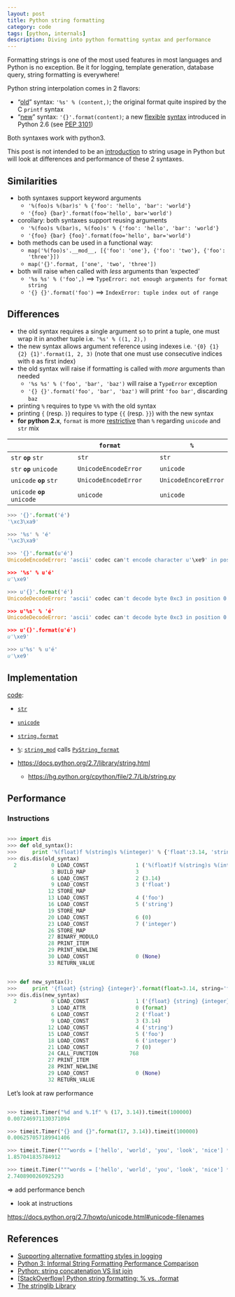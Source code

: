 ```yaml
---
layout: post
title: Python string formatting
category: code
tags: [python, internals]
description: Diving into python formatting syntax and performance
---
```


Formatting strings is one of the most used features in most languages and Python is no exception. Be
it for logging, template generation, database query, string formatting is everywhere!


Python string interpolation comes in 2 flavors:

* “[old](https://docs.python.org/2.7/library/stdtypes.html#string-formatting-operations)” syntax: `'%s' % (content,)`; the original format quite inspired by the C `printf` syntax
* “[new](https://docs.python.org/2.7/library/string.html#format-string-syntax)” syntax: `'{}'.format(content)`; a new [flexible](https://mkaz.com/2012/10/10/python-string-format/) [syntax](http://pyformat.info/) introduced in Python 2.6 (see [PEP 3101](https://www.python.org/dev/peps/pep-3101))

Both syntaxes work with python3.

This post is not intended to be an [introduction](https://developers.google.com/edu/python/strings) to string usage in Python but will look at differences and performance of these 2 syntaxes.

## Similarities

* both syntaxes support keyword arguments
    * `'%(foo)s %(bar)s' % {'foo': 'hello', 'bar': 'world'}`
    * `'{foo} {bar}'.format(foo='hello', bar='world')`
* corollary: both syntaxes support reusing arguments
    * `'%(foo)s %(bar)s, %(foo)s' % {'foo': 'hello', 'bar': 'world'}`
    * `'{foo} {bar} {foo}'.format(foo='hello', bar='world')`
* both methods can be used in a functional way:
    * `map('%(foo)s'.__mod__, [{'foo': 'one'}, {'foo': 'two'}, {'foo': 'three'}])`
    * `map('{}'.format, ['one', 'two', 'three'])`
* both will raise when called with *less* arguments than ‘expected’
    * `'%s %s' % ('foo',)` ⟹   `TypeError: not enough arguments for format string`
    * `'{} {}'.format('foo')` ⟹   `IndexError: tuple index out of range`

## Differences

* the old syntax requires a single argument so to print a tuple, one must wrap it in another tuple
  i.e. `'%s' % ((1, 2),)`
* the new syntax allows argument reference using indexes i.e. `'{0} {1} {2} {1}'.format(1, 2, 3)`
  (note that one must use consecutive indices with `0` as first index)
* the old syntax will raise if formatting is called with *more* arguments than needed
    * `'%s %s' % ('foo', 'bar', 'baz')` will raise a `TypeError` exception
    * `'{} {}'.format('foo', 'bar', 'baz')` will print `'foo bar'`, discarding `baz`
* printing `%` requires to type `%%` with the old syntax
* printing `{` (resp. `}`) requires to type `{​{` (resp. `}​}`) with the new syntax
* **for python 2.x**, `format` is more [restrictive](http://stackoverflow.com/a/12252460/626278) than `%` regarding `unicode` and `str` mix

|                               |   | `format`               |   | `%`                  |
|-------------------------------|---|------------------------|---|----------------------|
| `str` **`op`** `str`          |   | `str`                  |   | `str`                |
| `str` **`op`** `unicode`      |   | `UnicodeEncodeError`   |   | `unicode`            |
| `unicode` **`op`** `str`      |   | `UnicodeEncodeError`   |   | `UnicodeEncoreError` |
| `unicode` **`op`**  `unicode` |   | `unicode`              |   | `unicode`            |

```python
>>> '{}'.format('é')
'\xc3\xa9'

>>> '%s' % 'é'
'\xc3\xa9'

>>> '{}'.format(u'é')
UnicodeEncodeError: 'ascii' codec can't encode character u'\xe9' in position 0: ordinal not in range(128)

>>> '%s' % u'é'
u'\xe9'

>>> u'{}'.format('é')
UnicodeDecodeError: 'ascii' codec can't decode byte 0xc3 in position 0: ordinal not in range(128)

>>> u'%s' % 'é'
UnicodeDecodeError: 'ascii' codec can't decode byte 0xc3 in position 0: ordinal not in range(128)

>>> u'{}'.format(u'é')
u'\xe9'

>>> u'%s' % u'é'
u'\xe9'
```


## Implementation

[code](https://docs.python.org/devguide/setup.html#directory-structure):

* [`str`](https://hg.python.org/cpython/file/2.7/Objects/stringobject.c#l168)
* [`unicode`](https://hg.python.org/cpython/file/2.7/Objects/unicodeobject.c)
* [`string.format`](https://hg.python.org/cpython/file/2.7/Objects/stringlib/string_format.h)
* [`%`](): [`string_mod`](https://hg.python.org/cpython/file/2.7/Objects/stringobject.c#l3750) calls
  [`PyString_format`](https://hg.python.org/cpython/file/2.7/Objects/stringobject.c#l4231)


* https://docs.python.org/2.7/library/string.html
    * https://hg.python.org/cpython/file/2.7/Lib/string.py


## Performance


### Instructions

```python

>>> import dis
>>> def old_syntax():
>>>     print '%(float)f %(string)s %(integer)' % {'float':3.14, 'string': 'foo', 'integer': 0}
>>> dis.dis(old_syntax)
  2           0 LOAD_CONST               1 ('%(float)f %(string)s %(integer)d')
              3 BUILD_MAP                3
              6 LOAD_CONST               2 (3.14)
              9 LOAD_CONST               3 ('float')
             12 STORE_MAP           
             13 LOAD_CONST               4 ('foo')
             16 LOAD_CONST               5 ('string')
             19 STORE_MAP           
             20 LOAD_CONST               6 (0)
             23 LOAD_CONST               7 ('integer')
             26 STORE_MAP           
             27 BINARY_MODULO       
             28 PRINT_ITEM          
             29 PRINT_NEWLINE       
             30 LOAD_CONST               0 (None)
             33 RETURN_VALUE        


>>> def new_syntax():
>>>     print '{float} {string} {integer}'.format(float=3.14, string='foo', integer=0)
>>> dis.dis(new_syntax)
  2           0 LOAD_CONST               1 ('{float} {string} {integer}')
              3 LOAD_ATTR                0 (format)
              6 LOAD_CONST               2 ('float')
              9 LOAD_CONST               3 (3.14)
             12 LOAD_CONST               4 ('string')
             15 LOAD_CONST               5 ('foo')
             18 LOAD_CONST               6 ('integer')
             21 LOAD_CONST               7 (0)
             24 CALL_FUNCTION          768
             27 PRINT_ITEM          
             28 PRINT_NEWLINE       
             29 LOAD_CONST               0 (None)
             32 RETURN_VALUE        
```

Let’s look at raw performance

```python

>>> timeit.Timer("%d and %.1f" % (17, 3.14)).timeit(100000)
0.007246971130371094

>>> timeit.Timer("{} and {}".format(17, 3.14)).timeit(100000)
0.006257057189941406

>>> timeit.Timer("""words = ['hello', 'world', 'you', 'look', 'nice'] * 100; map(lambda x: '%(foo)s' % {'foo': x}, words)""").timeit(10000)
1.857041835784912

>>> timeit.Timer("""words = ['hello', 'world', 'you', 'look', 'nice'] * 100; map(lambda x: '{foo}'.format(foo=x), words)""").timeit(10000)
2.7408900260925293
```

=> add performance bench
+ look at instructions



https://docs.python.org/2.7/howto/unicode.html#unicode-filenames


## References

* [Supporting alternative formatting styles in logging](http://plumberjack.blogspot.co.uk/2010/10/supporting-alternative-formatting.html)
* [Python 3: Informal String Formatting Performance Comparison](http://www.protocolostomy.com/2011/01/02/python-3-informal-string-formatting-performance-comparison/)
* [Python: string concatenation VS list join](https://paolobernardi.wordpress.com/2012/11/06/python-string-concatenation-vs-list-join)
* [[StackOverflow] Python string formatting: % vs. .format](http://stackoverflow.com/a/25433007/626278)
* [The stringlib Library](http://effbot.org/zone/stringlib.htm)
